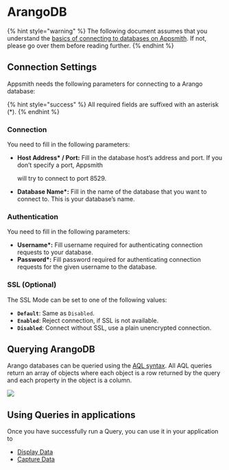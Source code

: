 # ArangoDB

{% hint style="warning" %}
The following document assumes that you understand the [basics of connecting to databases on Appsmith](../core-concepts/connecting-to-data-sources/connecting-to-databases/). If not, please go over them before reading further.
{% endhint %}

## Connection Settings

Appsmith needs the following parameters for connecting to a Arango database:

{% hint style="success" %}
All required fields are suffixed with an asterisk \(\*\).
{% endhint %}

### **Connection**

You need to fill in the following parameters:

* **Host Address\* / Port:** Fill in the database host’s address and port. If you don’t specify a port, Appsmith 

  will try to connect to port 8529.

* **Database Name\*:**  Fill in the name of the database that you want to connect to. This is your database’s name.

### **Authentication**

You need to fill in the following parameters:

* **Username\*:** Fill username required for authenticating connection requests to your database.
* **Password\*:** Fill password required for authenticating connection requests for the given username to the database.

### **SSL \(Optional\)**

The SSL Mode can be set to one of the following values:

* **`Default`**: Same as `Disabled`.
* **`Enabled`**:  Reject connection, if SSL is not available.
* **`Disabled`**: Connect without SSL, use a plain unencrypted connection.

## Querying ArangoDB

Arango databases can be queried using the [AQL syntax](https://www.arangodb.com/docs/stable/aql/). All AQL queries return an array of objects where each object is a row returned by the query and each property in the object is a column.

![](../.gitbook/assets/arango-query.gif)

## Using Queries in applications

Once you have successfully run a Query, you can use it in your application to

* [Display Data](../core-concepts/displaying-data-read/)
* [Capture Data](../core-concepts/capturing-data-write/)

